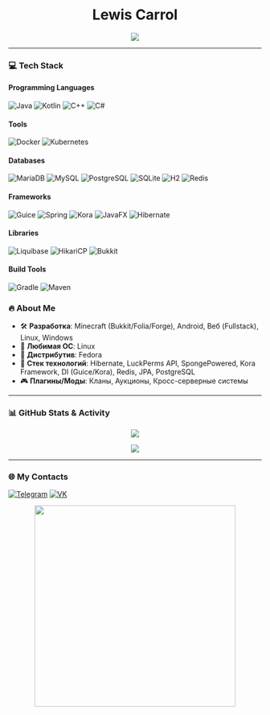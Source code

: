 <h1 align="center">Lewis Carrol</h1>

<p align="center">
  <img src="https://github-readme-stats.vercel.app/api?zyr1x&show_icons=true&theme=tokyonight&count_private=true&hide=prs"/>
</p>

---

### 💻 Tech Stack

#### Programming Languages
![Java](https://img.shields.io/badge/Java-%23ED8B00?style=for-the-badge&logo=java&logoColor=white)
![Kotlin](https://img.shields.io/badge/Kotlin-%23A97BFF?style=for-the-badge&logo=kotlin&logoColor=white)
![C++](https://img.shields.io/badge/C%2B%2B-%2300599C?style=for-the-badge&logo=c%2B%2B&logoColor=white)
![C#](https://img.shields.io/badge/C%23-%239B4F96?style=for-the-badge&logo=csharp&logoColor=white)

#### Tools
![Docker](https://img.shields.io/badge/Docker-%230099E5?style=for-the-badge&logo=docker&logoColor=white)
![Kubernetes](https://img.shields.io/badge/Kubernetes-%23326CE5?style=for-the-badge&logo=kubernetes&logoColor=white)

#### Databases
![MariaDB](https://img.shields.io/badge/MariaDB-%23003545?style=for-the-badge&logo=mariadb&logoColor=white)
![MySQL](https://img.shields.io/badge/MySQL-%234479A1?style=for-the-badge&logo=mysql&logoColor=white)
![PostgreSQL](https://img.shields.io/badge/PostgreSQL-%23336791?style=for-the-badge&logo=postgresql&logoColor=white)
![SQLite](https://img.shields.io/badge/SQLite-%23003B57?style=for-the-badge&logo=sqlite&logoColor=white)
![H2](https://img.shields.io/badge/H2-%234B8BBE?style=for-the-badge&logo=h2&logoColor=white)
![Redis](https://img.shields.io/badge/Redis-%23DC382D?style=for-the-badge&logo=redis&logoColor=white)

#### Frameworks
![Guice](https://img.shields.io/badge/Guice-%23000000?style=for-the-badge&logo=google&logoColor=white)
![Spring](https://img.shields.io/badge/Spring-%236DB33F?style=for-the-badge&logo=spring&logoColor=white)
![Kora](https://img.shields.io/badge/Kora-%23FF9800?style=for-the-badge)
![JavaFX](https://img.shields.io/badge/JavaFX-%23007396?style=for-the-badge&logo=java&logoColor=white)
![Hibernate](https://img.shields.io/badge/Hibernate-%2343933E?style=for-the-badge&logo=hibernate&logoColor=white)

#### Libraries
![Liquibase](https://img.shields.io/badge/Liquibase-%230076D6?style=for-the-badge&logo=liquibase&logoColor=white)
![HikariCP](https://img.shields.io/badge/HikariCP-%23007EC6?style=for-the-badge)
![Bukkit](https://img.shields.io/badge/Bukkit-%232C3E50?style=for-the-badge&logo=minecraft&logoColor=white)

#### Build Tools
![Gradle](https://img.shields.io/badge/Gradle-%2302303A?style=for-the-badge&logo=gradle&logoColor=white)
![Maven](https://img.shields.io/badge/Maven-%23C71A36?style=for-the-badge&logo=apache-maven&logoColor=white)

### 🔥 About Me
- 🛠 **Разработка**: Minecraft (Bukkit/Folia/Forge), Android, Веб (Fullstack), Linux, Windows
- 🐧 **Любимая ОС**: Linux
- 🚀 **Дистрибутив**: Fedora
- 🎯 **Стек технологий**: Hibernate, LuckPerms API, SpongePowered, Kora Framework, DI (Guice/Kora), Redis, JPA, PostgreSQL
- 🎮 **Плагины/Моды**: Кланы, Аукционы, Кросс-серверные системы

---

### 📊 GitHub Stats & Activity
<p align="center">
  <img src="https://github-readme-streak-stats.herokuapp.com/?user=your-github-username&theme=tokyonight&hide_border=true"/>
</p>

<p align="center">
  <img src="https://github-profile-trophy.vercel.app/?username=your-github-username&theme=tokyonight&margin-w=15&no-bg=true&no-frame=true"/>
</p>

---

### 🌐 My Contacts
[![Telegram](https://img.shields.io/badge/Telegram-%2326A5E4?style=for-the-badge&logo=telegram&logoColor=white)](https://t.me/zyr1xx)
[![VK](https://img.shields.io/badge/Vkontakte-%230077FF?style=for-the-badge&logo=vk&logoColor=white)](https://vk.com/i3w1s)

<p align="center">
  <img src="https://media.giphy.com/media/qgQUggAC3Pfv687qPC/giphy.gif" width="400"/>
</p>
